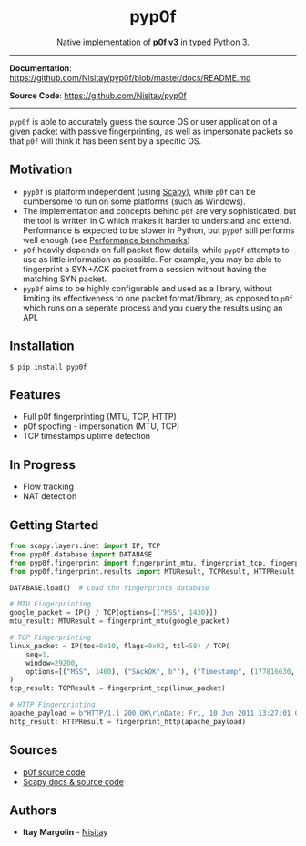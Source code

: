 <h1 align="center">pyp0f</h1>
<p align="center">Native implementation of <strong>p0f v3</strong> in typed Python 3.</p>


---

**Documentation**: <a href="https://github.com/Nisitay/pyp0f/blob/master/docs/README.md" target="_blank">https://github.com/Nisitay/pyp0f/blob/master/docs/README.md</a>

**Source Code**: <a href="https://github.com/Nisitay/pyp0f" target="_blank">https://github.com/Nisitay/pyp0f</a>

---

`pyp0f` is able to accurately guess the source OS or user application of a given packet with passive fingerprinting, as well as impersonate packets so that `p0f` will think it has been sent by a specific OS.

## Motivation
- `pyp0f` is platform independent (using [Scapy](https://scapy.net)), while `p0f` can be cumbersome to run on some platforms (such as Windows).
- The implementation and concepts behind `p0f` are very sophisticated, but the tool is written in C which makes it harder to understand and extend. Performance is expected to be slower in Python, but `pyp0f` still performs well enough (see [Performance benchmarks](https://github.com/Nisitay/pyp0f/blob/master/docs/README.md#performance-benchmarks))
- `p0f` heavily depends on full packet flow details, while `pyp0f` attempts to use as little information as possible. For example, you may be able to fingerprint a SYN+ACK packet from a session without having the matching SYN packet.
- `pyp0f` aims to be highly configurable and used as a library, without limiting its effectiveness to one packet format/library, as opposed to `p0f` which runs on a seperate process and you query the results using an API.

## Installation
```console
$ pip install pyp0f
```

## Features
- Full p0f fingerprinting (MTU, TCP, HTTP)
- p0f spoofing - impersonation (MTU, TCP)
- TCP timestamps uptime detection

## In Progress
- Flow tracking
- NAT detection

## Getting Started
```python
from scapy.layers.inet import IP, TCP
from pyp0f.database import DATABASE
from pyp0f.fingerprint import fingerprint_mtu, fingerprint_tcp, fingerprint_http
from pyp0f.fingerprint.results import MTUResult, TCPResult, HTTPResult

DATABASE.load()  # Load the fingerprints database

# MTU Fingerprinting
google_packet = IP() / TCP(options=[("MSS", 1430)])
mtu_result: MTUResult = fingerprint_mtu(google_packet)

# TCP Fingerprinting
linux_packet = IP(tos=0x10, flags=0x02, ttl=58) / TCP(
    seq=1,
    window=29200,
    options=[("MSS", 1460), ("SAckOK", b""), ("Timestamp", (177816630, 0)), ("NOP", None), ("WScale", 7)],
)
tcp_result: TCPResult = fingerprint_tcp(linux_packet)

# HTTP Fingerprinting
apache_payload = b"HTTP/1.1 200 OK\r\nDate: Fri, 10 Jun 2011 13:27:01 GMT\r\nServer: Apache\r\nLast-Modified: Thu, 09 Jun 2011 17:25:43 GMT\r\nExpires: Mon, 13 Jun 2011 17:25:43 GMT\r\nETag: 963D6BC0ED128283945AF1FB57899C9F3ABF50B3\r\nCache-Control: max-age=272921,public,no-transform,must-revalidate\r\nContent-Length: 491\r\nConnection: close\r\nContent-Type: application/ocsp-response\r\n\r\n"
http_result: HTTPResult = fingerprint_http(apache_payload)
```

## Sources
- [p0f source code](https://github.com/p0f/p0f)
- [Scapy docs & source code](https://scapy.net)

## Authors
- **Itay Margolin** - [Nisitay](https://github.com/Nisitay)
